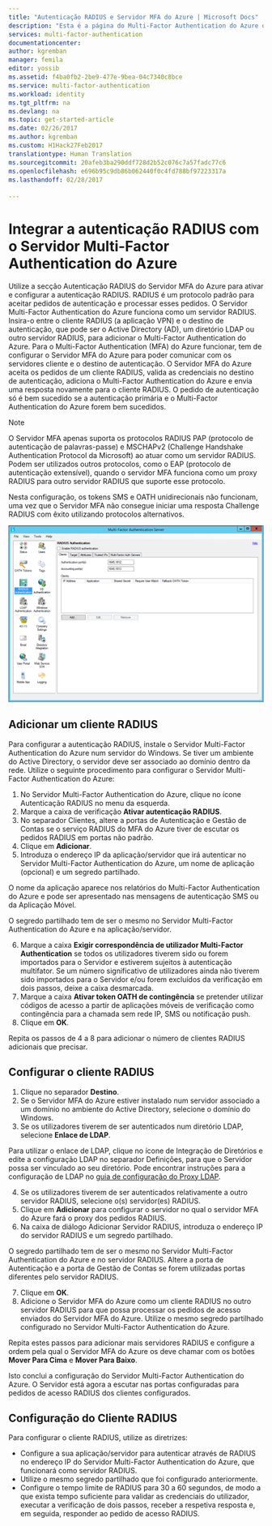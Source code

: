 ```yaml
---
title: "Autenticação RADIUS e Servidor MFA do Azure | Microsoft Docs"
description: "Esta é a página do Multi-Factor Authentication do Azure que irá ajudar a implementar a Autenticação RADIUS e o Servidor Multi-Factor Authentication do Azure."
services: multi-factor-authentication
documentationcenter: 
author: kgremban
manager: femila
editor: yossib
ms.assetid: f4ba0fb2-2be9-477e-9bea-04c7340c8bce
ms.service: multi-factor-authentication
ms.workload: identity
ms.tgt_pltfrm: na
ms.devlang: na
ms.topic: get-started-article
ms.date: 02/26/2017
ms.author: kgremban
ms.custom: H1Hack27Feb2017
translationtype: Human Translation
ms.sourcegitcommit: 20afeb3ba290ddf728d2b52c076c7a57fadc77c6
ms.openlocfilehash: e696b95c9db86b062440f0c4fd788bf97223317a
ms.lasthandoff: 02/28/2017

---
```

# <a name="integrate-radius-authentication-with-azure-multi-factor-authentication-server"></a>Integrar a autenticação RADIUS com o Servidor Multi-Factor Authentication do Azure
Utilize a secção Autenticação RADIUS do Servidor MFA do Azure para ativar e configurar a autenticação RADIUS. RADIUS é um protocolo padrão para aceitar pedidos de autenticação e processar esses pedidos. O Servidor Multi-Factor Authentication do Azure funciona como um servidor RADIUS. Insira-o entre o cliente RADIUS (a aplicação VPN) e o destino de autenticação, que pode ser o Active Directory (AD), um diretório LDAP ou outro servidor RADIUS, para adicionar o Multi-Factor Authentication do Azure. Para o Multi-Factor Authentication (MFA) do Azure funcionar, tem de configurar o Servidor MFA do Azure para poder comunicar com os servidores cliente e o destino de autenticação. O Servidor MFA do Azure aceita os pedidos de um cliente RADIUS, valida as credenciais no destino de autenticação, adiciona o Multi-Factor Authentication do Azure e envia uma resposta novamente para o cliente RADIUS. O pedido de autenticação só é bem sucedido se a autenticação primária e o Multi-Factor Authentication do Azure forem bem sucedidos.

> [!NOTE]
> O Servidor MFA apenas suporta os protocolos RADIUS PAP (protocolo de autenticação de palavras-passe) e MSCHAPv2 (Challenge Handshake Authentication Protocol da Microsoft) ao atuar como um servidor RADIUS.  Podem ser utilizados outros protocolos, como o EAP (protocolo de autenticação extensível), quando o servidor MFA funciona como um proxy RADIUS para outro servidor RADIUS que suporte esse protocolo.
> 
> Nesta configuração, os tokens SMS e OATH unidirecionais não funcionam, uma vez que o Servidor MFA não consegue iniciar uma resposta Challenge RADIUS com êxito utilizando protocolos alternativos.

![Autenticação Radius](./media/multi-factor-authentication-get-started-server-rdg/radius.png)

## <a name="add-a-radius-client"></a>Adicionar um cliente RADIUS
Para configurar a autenticação RADIUS, instale o Servidor Multi-Factor Authentication do Azure num servidor do Windows. Se tiver um ambiente do Active Directory, o servidor deve ser associado ao domínio dentro da rede. Utilize o seguinte procedimento para configurar o Servidor Multi-Factor Authentication do Azure:

1. No Servidor Multi-Factor Authentication do Azure, clique no ícone Autenticação RADIUS no menu da esquerda.
2. Marque a caixa de verificação **Ativar autenticação RADIUS**.
3. No separador Clientes, altere a portas de Autenticação e Gestão de Contas se o serviço RADIUS do MFA do Azure tiver de escutar os pedidos RADIUS em portas não padrão.
4. Clique em **Adicionar**.
5. Introduza o endereço IP da aplicação/servidor que irá autenticar no Servidor Multi-Factor Authentication do Azure, um nome de aplicação (opcional) e um segredo partilhado. 

  O nome da aplicação aparece nos relatórios do Multi-Factor Authentication do Azure e pode ser apresentado nas mensagens de autenticação SMS ou da Aplicação Móvel.

  O segredo partilhado tem de ser o mesmo no Servidor Multi-Factor Authentication do Azure e na aplicação/servidor. 

6. Marque a caixa **Exigir correspondência de utilizador Multi-Factor Authentication** se todos os utilizadores tiverem sido ou forem importados para o Servidor e estiverem sujeitos à autenticação multifator. Se um número significativo de utilizadores ainda não tiverem sido importados para o Servidor e/ou forem excluídos da verificação em dois passos, deixe a caixa desmarcada. 
7. Marque a caixa **Ativar token OATH de contingência** se pretender utilizar códigos de acesso a partir de aplicações móveis de verificação como contingência para a chamada sem rede IP, SMS ou notificação push.
8. Clique em **OK**.

Repita os passos de 4 a 8 para adicionar o número de clientes RADIUS adicionais que precisar.

## <a name="configure-your-radius-client"></a>Configurar o cliente RADIUS

1. Clique no separador **Destino**.
2. Se o Servidor MFA do Azure estiver instalado num servidor associado a um domínio no ambiente do Active Directory, selecione o domínio do Windows.
3. Se os utilizadores tiverem de ser autenticados num diretório LDAP, selecione **Enlace de LDAP**. 

  Para utilizar o enlace de LDAP, clique no ícone de Integração de Diretórios e edite a configuração LDAP no separador Definições, para que o Servidor possa ser vinculado ao seu diretório. Pode encontrar instruções para a configuração de LDAP no [guia de configuração do Proxy LDAP](multi-factor-authentication-get-started-server-ldap.md).

4. Se os utilizadores tiverem de ser autenticados relativamente a outro servidor RADIUS, selecione o(s) servidor(es) RADIUS.
5. Clique em **Adicionar** para configurar o servidor no qual o servidor MFA do Azure fará o proxy dos pedidos RADIUS.
6. Na caixa de diálogo Adicionar Servidor RADIUS, introduza o endereço IP do servidor RADIUS e um segredo partilhado. 

  O segredo partilhado tem de ser o mesmo no Servidor Multi-Factor Authentication do Azure e no servidor RADIUS. Altere a porta de Autenticação e a porta de Gestão de Contas se forem utilizadas portas diferentes pelo servidor RADIUS.

7. Clique em **OK**.
8. Adicione o Servidor MFA do Azure como um cliente RADIUS no outro servidor RADIUS para que possa processar os pedidos de acesso enviados do Servidor MFA do Azure. Utilize o mesmo segredo partilhado configurado no Servidor Multi-Factor Authentication do Azure.

Repita estes passos para adicionar mais servidores RADIUS e configure a ordem pela qual o Servidor MFA do Azure os deve chamar com os botões **Mover Para Cima** e **Mover Para Baixo**. 

Isto conclui a configuração do Servidor Multi-Factor Authentication do Azure. O Servidor está agora a escutar nas portas configuradas para pedidos de acesso RADIUS dos clientes configurados.   

## <a name="radius-client-configuration"></a>Configuração do Cliente RADIUS
Para configurar o cliente RADIUS, utilize as diretrizes:

* Configure a sua aplicação/servidor para autenticar através de RADIUS no endereço IP do Servidor Multi-Factor Authentication do Azure, que funcionará como servidor RADIUS.
* Utilize o mesmo segredo partilhado que foi configurado anteriormente.
* Configure o tempo limite de RADIUS para 30 a 60 segundos, de modo a que exista tempo suficiente para validar as credenciais do utilizador, executar a verificação de dois passos, receber a respetiva resposta e, em seguida, responder ao pedido de acesso RADIUS.


